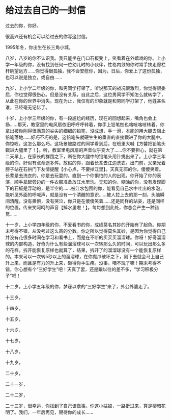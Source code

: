 # 给过去自己的一封信

过去的你，你好。

很高兴还有机会可以给过去的你写这封信。

1995年冬，你出生在长三角小城。

八岁，八岁的你不认识我。我只能坐在门口石板凳上，笑看着在外嬉戏的你。上小学一年级的你，没有找到任何一位幼儿时的小伙伴，性格内敛的你时常手扶走廊栏杆眺望远方……你觉得很孤独，我不会安慰你，因为，日后，你爱上了这份孤独，也可以说是独立，或自由……

九岁，上小学二年级的你，和男同学打架了。听说那天的战况很激烈，你觉得很委屈，你也觉得很伤心。但是没有关系，自此之后，这位男同学不知怎么就转学了，从此在你的世界中消失。现在为止，我仅有的印象就是和男同学打架了，他姓甚名谁，已经毫无记忆了。

十岁，上小学三年级的你，有一段尴尬的经历，现在的回想起来，嘴角也会上扬……那天，教室里的电风扇依旧呼呼呼转着，你手上铅笔刨也咯吱咯吱转着。你拿出被你削得很满意的尖尖的细细的铅笔，没成想，手一滑，本能的用大腿去阻止铅笔落地……好巧不巧的是，这铅笔头就硬生生的垂直的直接戳进了你的大腿中。你惊叹，这怎么那么巧。这场景被路过的同学看到后，在班里大喊【方馨把铅笔头戳进大腿里了！】。听，教室里电风扇的声音似乎变大了……你不要担心，就在第二天早上，在家长的群围之下，断在你大腿中的铅笔头用针挑出来了。上小学三年级的你，好似有点命途多舛。放假的你，跟着长辈去江边洗衣。出门前，父亲光着膀子站在石拱门下友情提醒【小心点，不要掉江里】。天真无邪的你，傻傻笑着。长辈是去洗衣的，你是去玩耍的。直到一个你惧怕的人的出现，你开始了你的表演，顺手拿起旁边的一件衣服准备放江水里洗。无知的你，糊涂的你，没有发现脚下的石板是浮动的，是半空的……被江水包围的你，能看见自己水中吐出的水泡，能听见外面的呼喊声，就是没有一个清醒的意识……被人拉上去的那一刻，头脑瞬间清醒，没有畏惧，没有哭泣，你只是在傻傻笑着……还是同样的站姿，还是同样的位置，传来笑呵呵的声音【掉水里啦！】。每每想到此处，你总会产生一种错觉……

十一岁，上小学四年级的你，不爱看书的你，成绩莫名其妙的开始有了起色。你期末考得不错，从没考过这么高的分数。你之所以觉得莫名其妙，是因为你觉得自己并没有花很多时间在学习和看书上，而是在不断的买买买溜溜球。你呀！好奇溜溜球的内部构造，好奇为什么有些溜溜球可以一次转那么久的时间，可以玩出那么多的花样。拆开能恢复原样也就算了，结果，拆开了的溜溜球没有一个能恢复原样的。本来可以一次转5秒以上的溜溜球，在你魔爪破坏之下，刚下去就会马上自己升上来，而且是有力的升上来，砸得你手生疼。没事，咱不玩了嘛！期末考得不错，你心想有个“三好学生”吧！天真了罢，还是跟以往的差不多，“学习积极分子”吧！

十二岁，上小学五年级的你，梦寐以求的“三好学生”来了，外公外婆走了。

十三岁，

十四岁，

十五岁，

十六岁，

十七岁，

十八岁，

十九岁，

二十岁，

二十一岁，

二十二岁，

二十三岁，很幸运，你找到了自己该做事。你这小姑娘，一路挺过来，算是柳暗花明了。我们，一年后再见，期待你的成长……
